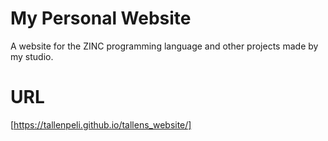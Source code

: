 # My Personal Website
A website for the ZINC programming language and other projects made by my studio.

# URL

[https://tallenpeli.github.io/tallens_website/]

